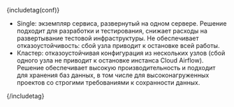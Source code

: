 {includetag(conf)}

- Single: экземпляр сервиса, развернутый на одном сервере. Решение подходит для разработки и тестирования, снижает расходы на развертывание тестовой инфраструктуры. Не обеспечивает отказоустойчивость: сбой узла приводит к остановке всей работы.
- Кластер: отказоустойчивая конфигурация из нескольких узлов (сбой одного узла не приводит к остановке инстанса Cloud Airflow). Решение обеспечивает высокую производительность и подходит для хранения баз данных, в том числе для высоконагруженных проектов со строгими требованиями к сохранности данных.

{/includetag}